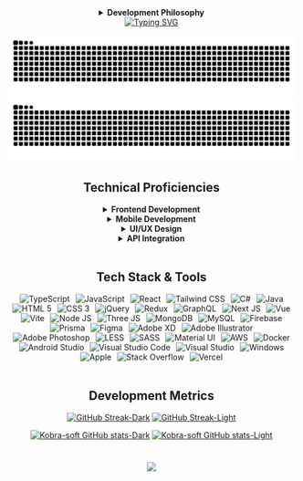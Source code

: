 <div align="center" >
<details>
  <summary><b> Development Philosophy</b></summary>
<I'm a passionate <b>Full Stack Developer</b>, with a strong focus on creating modern, responsive web and mobile applications. I specialise in leveraging the power of <b>React.js</b>, <b>TypeScript</b>, <b>Node.js</b> and <b>TailwindCSS</b> to build clean, user-friendly interfaces that deliver seamless experiences across all devices.
</details>

<div align="center">
  <a href="https://git.io/typing-svg">
    <img src="https://readme-typing-svg.demolab.com?font=Noto+Sans&size=33&pause=100&color=DC0663&background=17000000&center=true&vCenter=true&width=770&height=60&lines=I'm+a+passionate+Full+Stack+Developer%2C;with+a+strong+focus+on++creating+modern%2C;responsive+web+and+mobile+applications.;I+specialise+in+leveraging+the+power+of+React.js%2C;TypeScript%2C++Node.js+and+TailwindCSS;to+build+clean%2C+user-friendly+interfaces+that+;deliver+seamless+experiences+across+all+devices." alt="Typing SVG">
  </a>
</div>
</div>

<div align="center">
  
  ![github contribution grid snake animation](https://raw.githubusercontent.com/shahradelahi/shahradelahi/output/github-contribution-grid-snake-dark.svg#gh-dark-mode-only)
![github contribution grid snake animation](https://raw.githubusercontent.com/shahradelahi/shahradelahi/output/github-contribution-grid-snake.svg#gh-light-mode-only)
  
</div>

<h2 align="center">Technical Proficiencies</h2>
<div align="center">
<details>
  <summary><b> Frontend Development</b></summary>
  Crafting dynamic, responsive and pixel-perfect web applications using <b>React.js</b>, <b>JavaScript</b> and modern frameworks like <b>Next.js</b> and <b>Vue.js</b>.
</details>

<details>
  <summary><b> Mobile Development</b></summary>
  Building cross-platform mobile apps with React Native, ensuring smooth performance on both <b>Android</b> and <b>iOS</b>.
</details>

<details>
  <summary><b> UI/UX Design</b></summary>
  Designing intuitive and contemporary interfaces, with a focus on <b>user experience</b>, <b>accessibility</b> and sleek <b>animations</b>.
</details>

<details>
  <summary><b> API Integration</b></summary>
  Connecting frontends to powerful backends with <b>REST APIs</b> and <b>GraphQL</b>.
</details>
</div>

</br>

<h2 align="center">Tech Stack & Tools</h2>
<div align="center">
  <img src="https://skillicons.dev/icons?i=ts" hspace="3" title="TypeScript"/> 
  <img src="https://skillicons.dev/icons?i=js" hspace="3" title="JavaScript"/> 
  <img src="https://skillicons.dev/icons?i=react" hspace="3" title="React"/>
  <img src="https://skillicons.dev/icons?i=tailwind" hspace="3" title="Tailwind CSS"/> 
  <img src="https://skillicons.dev/icons?i=cs" hspace="3" title="C#"/> 
  <img src="https://skillicons.dev/icons?i=java" hspace="3" title="Java"/> 
  <img src="https://skillicons.dev/icons?i=html" hspace="3" title="HTML 5"/> 
  <img src="https://skillicons.dev/icons?i=css" hspace="3" title="CSS 3"/>
  <img src="https://skillicons.dev/icons?i=jquery" hspace="3" title="jQuery"/> 
  <img src="https://skillicons.dev/icons?i=redux" hspace="3" title="Redux"/> 
  <img src="https://skillicons.dev/icons?i=graphql" hspace="3" title="GraphQL"/>
  <img src="https://skillicons.dev/icons?i=nextjs" hspace="3" title="Next JS"/> 
  <img src="https://skillicons.dev/icons?i=vue" hspace="3" title="Vue"/> 
  <img src="https://skillicons.dev/icons?i=vite" hspace="3" title="Vite"/> 
  <img src="https://skillicons.dev/icons?i=nodejs" hspace="3" title="Node JS"/> 
  <img src="https://skillicons.dev/icons?i=threejs" hspace="3" title="Three JS"/>
  <img src="https://skillicons.dev/icons?i=mongodb" hspace="3" title="MongoDB"/> 
  <img src="https://skillicons.dev/icons?i=mysql" hspace="3" title="MySQL"/> 
  <img src="https://skillicons.dev/icons?i=firebase" hspace="3" title="Firebase"/> 
  <img src="https://skillicons.dev/icons?i=prisma" hspace="3" title="Prisma"/>
  <img src="https://skillicons.dev/icons?i=figma" hspace="3" title="Figma"/> 
  <img src="https://skillicons.dev/icons?i=xd" hspace="3" title="Adobe XD"/> 
  <img src="https://skillicons.dev/icons?i=ai" hspace="3" title="Adobe Illustrator"/> 
  <img src="https://skillicons.dev/icons?i=ps" hspace="3" title="Adobe Photoshop"/> 
  <img src="https://skillicons.dev/icons?i=less" hspace="3" title="LESS"/> 
  <img src="https://skillicons.dev/icons?i=sass" hspace="3" title="SASS"/> 
  <img src="https://skillicons.dev/icons?i=materialui" hspace="3" title="Material UI"/> 
  <img src="https://skillicons.dev/icons?i=aws" hspace="3" title="AWS"/> 
  <img src="https://skillicons.dev/icons?i=docker" hspace="3" title="Docker"/> 
  <img src="https://skillicons.dev/icons?i=androidstudio" hspace="3" title="Android Studio"/>
  <img src="https://skillicons.dev/icons?i=vscode" hspace="3" title="Visual Studio Code"/>
  <img src="https://skillicons.dev/icons?i=visualstudio" hspace="3" title="Visual Studio"/> 
  <img src="https://skillicons.dev/icons?i=windows" hspace="3" title="Windows"/>
  <img src="https://skillicons.dev/icons?i=apple" hspace="3" title="Apple"/>
  <img src="https://skillicons.dev/icons?i=stackoverflow" hspace="3" title="Stack Overflow"/> 
  <img src="https://skillicons.dev/icons?i=vercel" hspace="3" title="Vercel"/>
</div>
</br>

<h2 align="center">Development Metrics</h2>
<div align="center">

[![GitHub Streak-Dark](https://streak-stats.demolab.com?user=kobra-soft&theme=gotham&card_width=467)](https://git.io/streak-stats#gh-dark-mode-only)
[![GitHub Streak-Light](https://streak-stats.demolab.com?user=kobra-soft&theme=default&card_width=467)](https://git.io/streak-stats#gh-light-mode-only)

[![Kobra-soft GitHub stats-Dark](https://github-readme-stats.vercel.app/api?username=kobra-soft&show_icons=true&theme=gotham#gh-dark-mode-only)](https://github.com/kobra-soft/github-readme-stats#gh-dark-mode-only)
[![Kobra-soft GitHub stats-Light](https://github-readme-stats.vercel.app/api?username=kobra-soft&show_icons=true&theme=default#gh-light-mode-only)](https://github.com/kobra-soft/github-readme-stats#gh-light-mode-only)

</div>

#

<p align="center">

</p>
<div align="center">
  
  ![](https://komarev.com/ghpvc/?username=kobra-soft)
  
</div>

